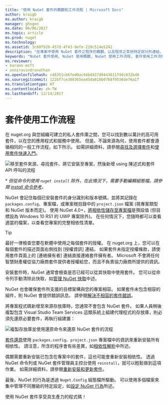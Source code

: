 ```yaml
---
title: "使用 NuGet 套件的概觀和工作流程 | Microsoft Docs"
author: kraigb
ms.author: kraigb
manager: ghogen
ms.date: 06/06/2017
ms.topic: article
ms.prod: nuget
ms.technology: 
ms.assetid: 3c60f920-457d-4f43-9efe-210c514e5242
description: "在專案中使用 NuGet 套件之程序的概觀，以及程序之其他特定部分的連結。"
keywords: "NuGet 套件使用, NuGet 使用概觀, NuGet 使用工作流程, 套件使用工作流程, 套件使用概觀"
ms.reviewer:
- karann-msft
- unniravindranathan
ms.openlocfilehash: c48351cb6fed0ac94bd437d9443811f46c032bd0
ms.sourcegitcommit: 122bf7ce308365ea45da018b0768f0536de76a1f
ms.translationtype: HT
ms.contentlocale: zh-TW
ms.lasthandoff: 12/14/2017
---
```

# <a name="package-consumption-workflow"></a>套件使用工作流程

在 nuget.org 與您組織可建立的私人套件庫之間，您可以找到數以萬計的高可用套件，以在您的應用程式和服務中使用。 但是，不論來源為何，使用套件都會遵循相同的一般工作流程，如下所示。 如需詳細資料，請參閱[尋找及選擇套件](../consume-packages/finding-and-choosing-packages.md)和[使用套件快速入門](../quickstart/use-a-package.md)。

![移至套件來源、尋找套件、將它安裝至專案，然後新增 using 陳述式和套件 API 呼叫的流程](media/Overview-01-GeneralFlow.png)

\* _但從命令列使用 `nuget install` 除外，在此情況下，需要手動編輯組態檔。請參閱 [install 命令參考](../tools/cli-ref-install.md)。_

NuGet 會記住每個已安裝套件的身分識別和版本號碼，並將其記錄在 `packages.config`、專案檔，或專案根目錄中的 `project.json` 檔案 (視專案類型和 NuGet 版本而定)。 使用 NuGet 4.0+，[將相依性儲存至專案檔](../consume-packages/package-references-in-project-files.md)是預設值 (但目標設為 Windows 10 RS1 的 UWP 專案除外)。 在任何情況下，您隨時都可以查看適當的檔案，以查看您專案的完整相依性清單。

> [!Tip]
> 最好一律檢查您要在軟體中使用之每個套件的授權。 在 nuget.org 上，您可以在每個套件的描述頁面右側找到 [授權資訊] 連結。 如果套件未指定授權條款，請使用套件頁面上的 [連絡擁有者] 連結直接連絡套件擁有者。 Microsoft 不會將任何智慧財產權從協力廠商套件提供者授權給您，而且不負責協力廠商所提供的資訊。

安裝套件時，NuGet 通常會檢查是否已經可以從其快取中使用套件。 您可以從命令列手動清除此快取，如[管理 NuGet 快取](../consume-packages/managing-the-nuget-cache.md)中述。

NuGet 也會確保套件所支援的目標架構與您的專案相容。 如果套件未包含相容的組件，則 NuGet 會提供錯誤訊息。 請參閱[解決不相容的套件錯誤](dependency-resolution.md#resolving-incompatible-package-errors)。

將專案程式碼新增至來源存放庫時，您通常不會包含 NuGet 套件。 如果人員稍後複製包含 Visual Studio Team Services 這類系統上組建代理程式的存放庫，則必須先還原必要套件，再執行組建置：

![複製存放庫並使用還原命令來還原 NuGet 套件的流程](media/Overview-02-RestoreFlow.png)

[套件還原](../consume-packages/package-restore.md)使用 `packages.config`、`project.json` 專案檔中的資訊來重新安裝所有相依性。 請注意，所含的程序會有些差異，如[相依性解析](../consume-packages/dependency-resolution.md)中所述。

偶爾需要重新安裝已包含在專案中的套件，這也可能會重新安裝相依性。 透過 NuGet 命令列或 NuGet 套件管理員主控台使用 `reinstall`，就可以輕鬆做到這項作業。 如需詳細資料，請參閱[重新安裝和更新套件](../consume-packages/reinstalling-and-updating-packages.md)。

最後，NuGet 的行為是透過 `Nuget.Config` 組態檔所驅動。 可以使用多個檔案來集中管理不同層級的特定設定，如[設定 NuGet 行為](../consume-packages/configuring-nuget-behavior.md)所述。

使用 NuGet 套件享受具生產力的程式碼！
